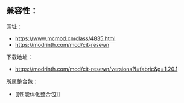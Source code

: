 兼容性：
- 

网址：
- https://www.mcmod.cn/class/4835.html
- https://modrinth.com/mod/cit-resewn

下载地址：
- https://modrinth.com/mod/cit-resewn/versions?l=fabric&g=1.20.1

所属整合包：
- [[性能优化整合包]]